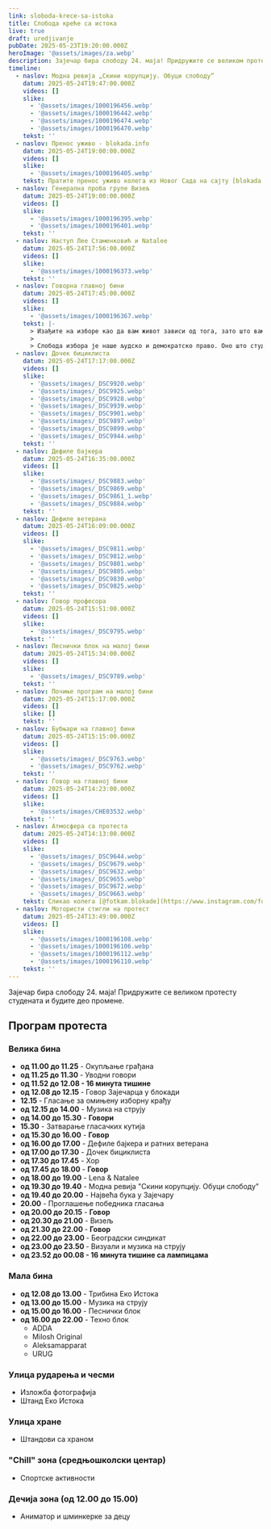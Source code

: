 ```yaml
---
link: sloboda-krece-sa-istoka
title: Слобода креће са истока
live: true
draft: uredjivanje
pubDate: 2025-05-23T19:20:00.000Z
heroImage: '@assets/images/za.webp'
description: Зајечар бира слободу 24. маја! Придружите се великом протесту студената и будите део промене.
timeline:
  - naslov: Модна ревија „Скини корупцију. Обуци слободу”
    datum: 2025-05-24T19:47:00.000Z
    videos: []
    slike:
      - '@assets/images/1000196456.webp'
      - '@assets/images/1000196442.webp'
      - '@assets/images/1000196474.webp'
      - '@assets/images/1000196470.webp'
    tekst: ''
  - naslov: Пренос уживо - blokada.info
    datum: 2025-05-24T19:00:00.000Z
    videos: []
    slike:
      - '@assets/images/1000196405.webp'
    tekst: Пратите пренос уживо колега из Новог Сада на сајту [blokada.info](https://www.youtube.com/live/-qnU0zeX-uw)
  - naslov: Генерална проба групе Визељ
    datum: 2025-05-24T19:00:00.000Z
    videos: []
    slike:
      - '@assets/images/1000196395.webp'
      - '@assets/images/1000196401.webp'
    tekst: ''
  - naslov: Наступ Лее Стаменковић и Natalee
    datum: 2025-05-24T17:56:00.000Z
    videos: []
    slike:
      - '@assets/images/1000196373.webp'
    tekst: ''
  - naslov: Говорна главној бини
    datum: 2025-05-24T17:45:00.000Z
    videos: []
    slike:
      - '@assets/images/1000196367.webp'
    tekst: |-
      > Изађите на изборе као да вам живот зависи од тога, зато што вам живот и зависи од тога.
      > 
      > Слобода избора је наше људско и демократско право. Оно што студенти траже је да вратимо одговорност за сваку реч и дело, односно недело. Доста је тога „може и горе”. Само заједно можемо да учинимо земљу бољом.
  - naslov: Дочек бициклиста
    datum: 2025-05-24T17:17:00.000Z
    videos: []
    slike:
      - '@assets/images/_DSC9920.webp'
      - '@assets/images/_DSC9925.webp'
      - '@assets/images/_DSC9928.webp'
      - '@assets/images/_DSC9939.webp'
      - '@assets/images/_DSC9901.webp'
      - '@assets/images/_DSC9897.webp'
      - '@assets/images/_DSC9899.webp'
      - '@assets/images/_DSC9944.webp'
    tekst: ''
  - naslov: Дефиле бајкера
    datum: 2025-05-24T16:35:00.000Z
    videos: []
    slike:
      - '@assets/images/_DSC9883.webp'
      - '@assets/images/_DSC9869.webp'
      - '@assets/images/_DSC9861_1.webp'
      - '@assets/images/_DSC9884.webp'
    tekst: ''
  - naslov: Дефиле ветерана
    datum: 2025-05-24T16:09:00.000Z
    videos: []
    slike:
      - '@assets/images/_DSC9811.webp'
      - '@assets/images/_DSC9812.webp'
      - '@assets/images/_DSC9801.webp'
      - '@assets/images/_DSC9805.webp'
      - '@assets/images/_DSC9830.webp'
      - '@assets/images/_DSC9825.webp'
    tekst: ''
  - naslov: Говор професора
    datum: 2025-05-24T15:51:00.000Z
    videos: []
    slike:
      - '@assets/images/_DSC9795.webp'
    tekst: ''
  - naslov: Песнички блок на малој бини
    datum: 2025-05-24T15:34:00.000Z
    videos: []
    slike:
      - '@assets/images/_DSC9789.webp'
    tekst: ''
  - naslov: Почиње програм на малој бини
    datum: 2025-05-24T15:17:00.000Z
    videos: []
    slike: []
    tekst: ''
  - naslov: Бубњари на главној бини
    datum: 2025-05-24T15:15:00.000Z
    videos: []
    slike:
      - '@assets/images/_DSC9763.webp'
      - '@assets/images/_DSC9762.webp'
    tekst: ''
  - naslov: Говор на главној бини
    datum: 2025-05-24T14:23:00.000Z
    videos: []
    slike:
      - '@assets/images/CHE03532.webp'
    tekst: ''
  - naslov: Атмосфера са протеста
    datum: 2025-05-24T14:13:00.000Z
    videos: []
    slike:
      - '@assets/images/_DSC9644.webp'
      - '@assets/images/_DSC9679.webp'
      - '@assets/images/_DSC9632.webp'
      - '@assets/images/_DSC9655.webp'
      - '@assets/images/_DSC9672.webp'
      - '@assets/images/_DSC9663.webp'
    tekst: Сликао колега [@fotkam.blokade](https://www.instagram.com/fotkam.blokade/).
  - naslov: Мотористи стигли на протест
    datum: 2025-05-24T13:49:00.000Z
    videos: []
    slike:
      - '@assets/images/1000196108.webp'
      - '@assets/images/1000196106.webp'
      - '@assets/images/1000196112.webp'
      - '@assets/images/1000196110.webp'
    tekst: ''
---
```

Зајечар бира слободу 24. маја! Придружите се великом протесту студената и будите део промене.

## Програм протеста

### Велика бина

- **од 11.00 до 11.25** - Окупљање грађана
- **од 11.25 до 11.30&#32;**- Уводни говори
- **од 11.52 до 12.08 - 16 минута тишине**
- **од 12.08 до 12.15&#32;**- Говор Зајечарца у блокади
- **12.15&#32;**- Гласање за омињену изборну крађу
- **од 12.15 до 14.00** - Музика на струју
- **од 14.00 до 15.30** - **Говори**
- **15.30** - Затварање гласачких кутија
- **од 15.30 до 16.00** - **Говор**
- **од 16.00 до 17.00** - Дефиле бајкера и ратних ветерана
- **од 17.00 до 17.30** -  Дочек бициклиста
- **од 17.30 до 17.45** - Хор
- **од 17.45 до 18.00** - **Говор**
- **од 18.00 до 19.00** - Lena & Natalee
- **од 19.30 до 19.40** - Модна ревија "Скини корупцију. Обуци слободу"
- **од 19.40 до 20.00** - Највећа бука у Зајечару
- **20.00** - Проглашење победника гласања
- **од 20.00 до 20.15** - **Говор**
- **од 20.30 до 21.00** - Визељ
- **од 21.30 до 22.00&#32;**- **Говор**
- **од 22.00 до 23.00&#32;**- Београдски синдикат
- **од 23.00 до 23.50&#32;**- Визуали и музика на струју
- **од 23.52 до 00.08 - 16 минута тишине са лампицама**

### Мала бина

- **од 12.08 до 13.00** - Трибина Еко Истока
- **од 13.00 до 15.00** - Музика на струју
- **од 15.00 до 16.00** - Песнички блок
- **од 16.00 до 22.00** - Техно блок
    - ADDA
    - Milosh Original
    - Aleksamapparat
    - URUG

### Улица рударења и чесми

- Изложба фотографија
- Штанд Еко Истока

### Улица хране

- Штандови са храном

### "Chill" зона (средњошколски центар)

- Спортске активности

### Дечија зона (од 12.00 до 15.00)

- Аниматор и шминкерке за децу
